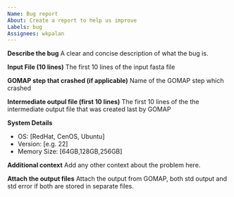 ```yaml
---
Name: Bug report
About: Create a report to help us improve
Labels: bug
Assignees: wkpalan
---
```


**Describe the bug**
A clear and concise description of what the bug is.

**Input File (10 lines)**
 The first 10 lines of the input fasta file

**GOMAP step that crashed (if applicable)**
 Name of the GOMAP step which crashed

**Intermediate outpul file (first 10 lines)**
The first 10 lines of the the intermediate output file that was created last by GOMAP

**System Details**
 - OS: [RedHat, CenOS, Ubuntu]
 - Version: [e.g. 22]
 - Memory Size: [64GB,128GB,256GB]

**Additional context**
Add any other context about the problem here.

**Attach the output files**
Attach the output from GOMAP, both std output and std error if both are stored in separate files.
